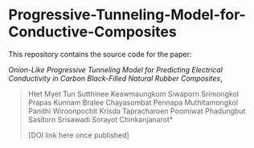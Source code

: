 # Progressive-Tunneling-Model-for-Conductive-Composites

This repository contains the source code for the paper:

*Onion-Like Progressive Tunneling Model for Predicting Electrical Conductivity in Carbon Black-Filled Natural Rubber Composites*,
> Htet Myet Tun Sutthinee Keawmaungkom Siwaporn Srimongkol Prapas Kunnam Bralee Chayasombat
Pennapa Muthitamongkol Panithi Wiroonpochit Krisda Tapracharoen Poomiwat Phadungbut Sasitorn
Srisawadi Sorayot Chinkanjanarot*
>   
> [DOI link here once published]
